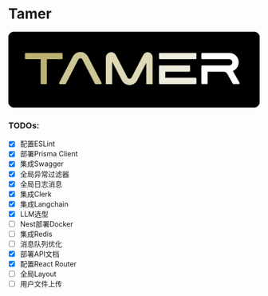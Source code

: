 # Tamer

![](./react/public/Tamer-logo.png)

### TODOs:

- [x] 配置ESLint
- [x] 部署Prisma Client
- [x] 集成Swagger
- [x] 全局异常过滤器
- [x] 全局日志消息
- [x] 集成Clerk
- [x] 集成Langchain
- [x] LLM选型
- [ ] Nest部署Docker
- [ ] 集成Redis
- [ ] 消息队列优化
- [x] 部署API文档
- [x] 配置React Router
- [ ] 全局Layout
- [ ] 用户文件上传